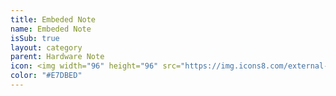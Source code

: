 ```yaml
---
title: Embeded Note
name: Embeded Note
isSub: true
layout: category
parent: Hardware Note
icon: <img width="96" height="96" src="https://img.icons8.com/external-tal-revivo-bold-tal-revivo/96/external-raspberry-pi-is-a-small-and-affordable-computer-that-you-can-use-to-learn-programming-logo-bold-tal-revivo.png" alt="external-raspberry-pi-is-a-small-and-affordable-computer-that-you-can-use-to-learn-programming-logo-bold-tal-revivo"/>
color: "#E7DBED"
---
```

